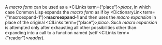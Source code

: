  



A *macro form* can be used as a <ClLinks  term={"place"}><i>place</i></ClLinks>, in which case Common Lisp expands the *macro form* as if by <DictionaryLink  term={"macroexpand-1"}><b>macroexpand-1</b></DictionaryLink> and then uses the *macro expansion* in place of the original <ClLinks  term={"place"}><i>place</i></ClLinks>. Such *macro expansion* is attempted only after exhausting all other possibilities other than expanding into a call to a function named (setf <ClLinks  term={"reader"}><i>reader</i></ClLinks>). 



